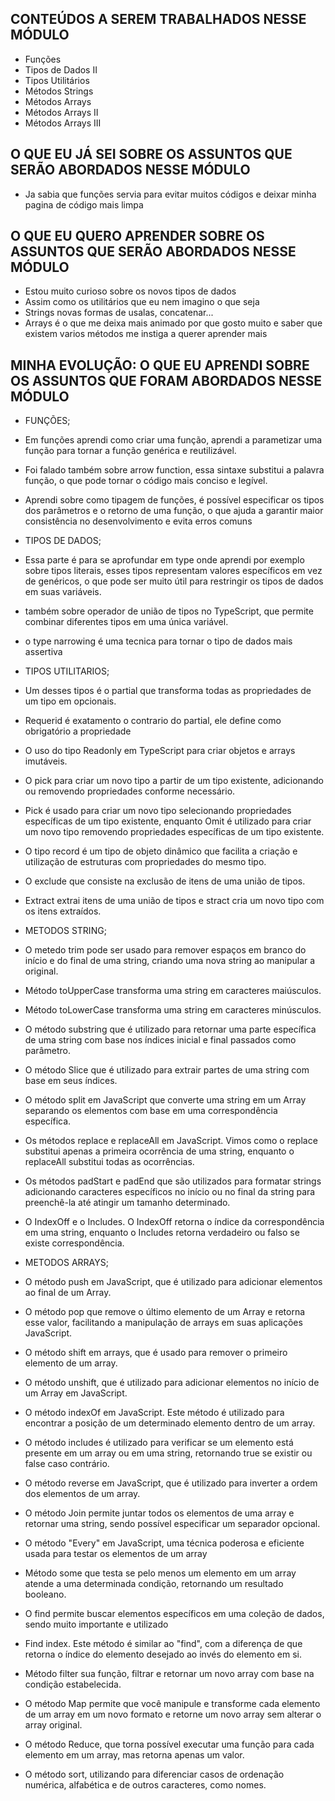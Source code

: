 ## CONTEÚDOS A SEREM TRABALHADOS NESSE MÓDULO

- Funções 
- Tipos de Dados II
- Tipos Utilitários
- Métodos Strings
- Métodos Arrays
- Métodos Arrays II
- Métodos Arrays III

## O QUE EU JÁ SEI SOBRE OS ASSUNTOS QUE SERÃO ABORDADOS NESSE MÓDULO

- Ja sabia que funções servia para evitar muitos códigos e deixar minha pagina de código mais limpa 

##   O QUE EU QUERO APRENDER SOBRE OS ASSUNTOS QUE SERÃO ABORDADOS NESSE MÓDULO

  - Estou muito curioso sobre os novos tipos de dados
  - Assim como os utilitários que eu nem imagino o que seja
  - Strings novas formas de usalas, concatenar...
  - Arrays é o que me deixa mais animado por que gosto muito e saber que existem varios métodos me instiga a querer aprender mais

## MINHA EVOLUÇÃO: O QUE EU APRENDI SOBRE OS ASSUNTOS QUE FORAM ABORDADOS NESSE MÓDULO

- FUNÇÕES;
- Em funções aprendi como criar uma função, aprendi a parametizar uma função para tornar a função genérica e reutilizável.
- Foi falado também sobre arrow function, essa sintaxe substitui a palavra função, o que pode tornar o código mais conciso e legível.
- Aprendi sobre como tipagem de funções, é possível especificar os tipos dos parâmetros e o retorno de uma função, o que ajuda a garantir maior consistência no desenvolvimento e evita erros comuns

- TIPOS DE DADOS;
- Essa parte é para se aprofundar em type onde aprendi por exemplo sobre tipos literais, esses tipos representam valores específicos em vez de genéricos, o que pode ser muito útil para restringir os tipos de dados em suas variáveis.
- também sobre operador de união de tipos no TypeScript, que permite combinar diferentes tipos em uma única variável.
- o type narrowing é uma tecnica para tornar o tipo de dados mais assertiva

- TIPOS UTILITARIOS;
-  Um desses tipos é o partial que transforma todas as propriedades de um tipo em opcionais.
- Requerid é exatamento o contrario do partial, ele define como obrigatório a propriedade
- O uso do tipo Readonly em TypeScript para criar objetos e arrays imutáveis.
- O pick para criar um novo tipo a partir de um tipo existente, adicionando ou removendo propriedades conforme necessário.
- Pick é usado para criar um novo tipo selecionando propriedades específicas de um tipo existente, enquanto Omit é utilizado para criar um novo tipo removendo propriedades específicas de um tipo existente.
- O tipo record é um tipo de objeto dinâmico que facilita a criação e utilização de estruturas com propriedades do mesmo tipo.
- O exclude que consiste na exclusão de itens de uma união de tipos.
- Extract extrai itens de uma união de tipos e stract cria um novo tipo com os itens extraídos.

- METODOS STRING;
- O metedo trim pode ser usado para remover espaços em branco do início e do final de uma string, criando uma nova string ao manipular a original.
- Método toUpperCase transforma uma string em caracteres maiúsculos.
- Método toLowerCase transforma uma string em caracteres minúsculos.
- O método substring que é utilizado para retornar uma parte específica de uma string com base nos índices inicial e final passados como parâmetro.
- O método Slice que é utilizado para extrair partes de uma string com base em seus índices.
- O método split em JavaScript que converte uma string em um Array separando os elementos com base em uma correspondência específica.
- Os métodos replace e replaceAll em JavaScript. Vimos como o replace substitui apenas a primeira ocorrência de uma string, enquanto o replaceAll substitui todas as ocorrências.
- Os métodos padStart e padEnd que são utilizados para formatar strings adicionando caracteres específicos no início ou no final da string para preenchê-la até atingir um tamanho determinado.
- O IndexOff e o Includes. O IndexOff retorna o índice da correspondência em uma string, enquanto o Includes retorna verdadeiro ou falso se existe correspondência.

- METODOS ARRAYS;

- O método push em JavaScript, que é utilizado para adicionar elementos ao final de um Array.
- O método pop que remove o último elemento de um Array e retorna esse valor, facilitando a manipulação de arrays em suas aplicações JavaScript.
- O método shift em arrays, que é usado para remover o primeiro elemento de um array.
- O método unshift, que é utilizado para adicionar elementos no início de um Array em JavaScript.
- O método indexOf em JavaScript. Este método é utilizado para encontrar a posição de um determinado elemento dentro de um array.
- O método includes é utilizado para verificar se um elemento está presente em um array ou em uma string, retornando true se existir ou false caso contrário.
- O método reverse em JavaScript, que é utilizado para inverter a ordem dos elementos de um array.
- O método Join permite juntar todos os elementos de uma array e retornar uma string, sendo possível especificar um separador opcional.
- O método "Every" em JavaScript, uma técnica poderosa e eficiente usada para testar os elementos de um array
- Método some que testa se pelo menos um elemento em um array atende a uma determinada condição, retornando um resultado booleano.
- O find permite buscar elementos específicos em uma coleção de dados, sendo muito importante e utilizado
- Find index. Este método é similar ao "find", com a diferença de que retorna o índice do elemento desejado ao invés do elemento em si.
- Método filter sua função, filtrar e retornar um novo array com base na condição estabelecida.
- O método Map permite que você manipule e transforme cada elemento de um array em um novo formato e retorne um novo array sem alterar o array original.
- O método Reduce, que torna possível executar uma função para cada elemento em um array, mas retorna apenas um valor.
- O método sort, utilizando para diferenciar casos de ordenação numérica, alfabética e de outros caracteres, como nomes.

